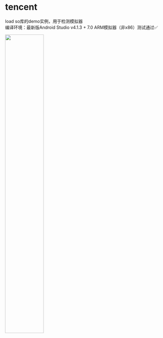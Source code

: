 # tencent
load so库的demo实例，用于检测模拟器  
编译环境：最新版Android Studio v4.1.3 + 7.0 ARM模拟器（非x86）测试通过✅  

<img src="https://raw.githubusercontent.com/la0s/la0s.github.io/master/screenshots/Tencent.png" width="50%" height="50%">
